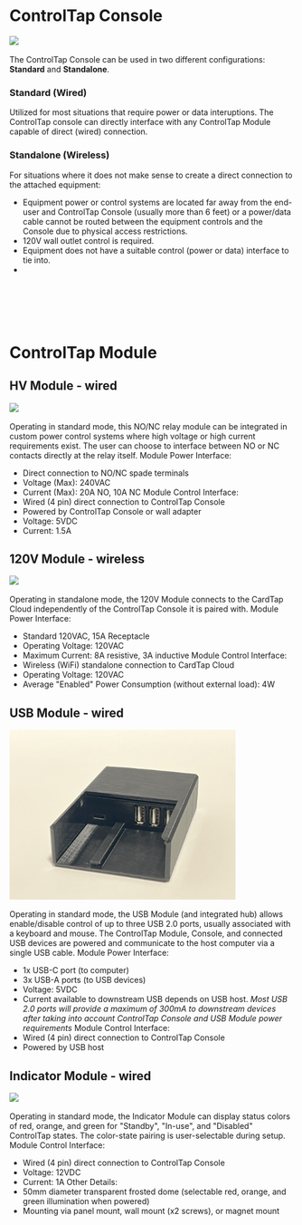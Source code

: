 
# ControlTap Console

<img src="https://github.com/CardTap-Systems-LLC/wiki/raw/main/docs/assets/controltapconsole1.png" height="300">

The ControlTap Console can be used in two different configurations: **Standard** and **Standalone**.

### Standard (Wired)
Utilized for most situations that require power or data interuptions. The ControlTap console can directly interface with any ControlTap Module capable of direct (wired) connection.

### Standalone (Wireless)
For situations where it does not make sense to create a direct connection to the attached equipment:
- Equipment power or control systems are located far away from the end-user and ControlTap Console (usually more than 6 feet) or a power/data cable cannot be routed between the equipment controls and the Console due to physical access restrictions.
- 120V wall outlet control is required.
- Equipment does not have a suitable control (power or data) interface to tie into.
- 
<br/>
<br/>
<br/>
<br/>

# ControlTap Module

## HV Module - wired

<img src="https://github.com/CardTap-Systems-LLC/wiki/raw/main/docs/assets/controltaphvmodule1.png" height="300">

Operating in standard mode, this NO/NC relay module can be integrated in custom power control systems where high voltage or high current requirements exist.
The user can choose to interface between NO or NC contacts directly at the relay itself.
Module Power Interface:
- Direct connection to NO/NC spade terminals
- Voltage (Max): 240VAC
- Current (Max): 20A NO, 10A NC
Module Control Interface:
- Wired (4 pin) direct connection to ControlTap Console
- Powered by ControlTap Console or wall adapter
- Voltage: 5VDC
- Current: 1.5A

## 120V Module - wireless

<img src="https://github.com/CardTap-Systems-LLC/wiki/raw/main/docs/assets/controltap120vmodule1.png" height="300">

Operating in standalone mode, the 120V Module connects to the CardTap Cloud independently of the ControlTap Console it is paired with.
Module Power Interface:
- Standard 120VAC, 15A Receptacle
- Operating Voltage: 120VAC
- Maximum Current: 8A resistive, 3A inductive
Module Control Interface:
- Wireless (WiFi) standalone connection to CardTap Cloud
- Operating Voltage: 120VAC
- Average "Enabled" Power Consumption (without external load): 4W

## USB Module - wired

<img src="https://github.com/CardTap-Systems-LLC/wiki/raw/main/docs/assets/controltapusbmodule1.png" height="300">

Operating in standard mode, the USB Module (and integrated hub) allows enable/disable control of up to three USB 2.0 ports, usually associated with a keyboard and mouse. The ControlTap Module, Console, and connected USB devices are powered and communicate to the host computer via a single USB cable.
Module Power Interface:
- 1x USB-C port (to computer)
- 3x USB-A ports (to USB devices)
- Voltage: 5VDC
- Current available to downstream USB depends on USB host. *Most USB 2.0 ports will provide a maximum of 300mA to downstream devices after taking into account ControlTap Console and USB Module power requirements*
Module Control Interface:
- Wired (4 pin) direct connection to ControlTap Console
- Powered by USB host

## Indicator Module - wired

<img src="https://github.com/CardTap-Systems-LLC/wiki/raw/main/docs/assets/controltapindicatormodule1.png" height="300">

Operating in standard mode, the Indicator Module can display status colors of red, orange, and green for "Standby", "In-use", and "Disabled" ControlTap states. The color-state pairing is user-selectable during setup.
Module Control Interface:
- Wired (4 pin) direct connection to ControlTap Console
- Voltage: 12VDC
- Current: 1A
Other Details:
- 50mm diameter transparent frosted dome (selectable red, orange, and green illumination when powered)
- Mounting via panel mount, wall mount (x2 screws), or magnet mount
